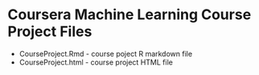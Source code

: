 # Coursera Machine Learning Course Project Files

* CourseProject.Rmd - course poject R markdown file
* CourseProject.html - course project HTML file